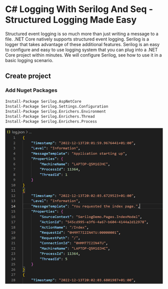 # C# Logging With Serilog And Seq - Structured Logging Made Easy

Structured event logging is so much more than just writing a message to a file. .NET Core natively supports structured event logging. Serilog is a logger that takes advantage of these additional features. Serilog is an easy to configure and easy to use logging system that you can plug into a .NET Core project within minutes. We will configure Serilog, see how to use it in a basic logging scenario.

## Create project

### Add Nuget Packages
```
Install-Package Serilog.AspNetCore
Install-Package Serilog.Settings.Configuration
Install-Package Serilog.Enrichers.Environment
Install-Package Serilog.Enrichers.Thread
Install-Package Serilog.Enrichers.Process
```

<img src="/pictures/json_logs.png" title="json logs"  width="600">
